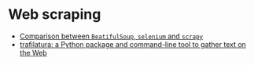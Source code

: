 # Web scraping

- [Comparison between `BeatifulSoup`, `selenium` and `scrapy`](https://towardsdatascience.com/web-scraping-with-beautiful-soup-selenium-or-scrapy-62c6f3545de7)
- [trafilatura: a Python package and command-line tool to gather text on the Web](https://github.com/adbar/trafilatura)
